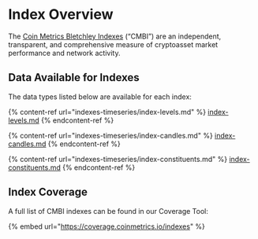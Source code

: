 # Index Overview

The [Coin Metrics Bletchley Indexes](https://coinmetrics.io/cm-indexes/) (“CMBI”) are an independent, transparent, and comprehensive measure of cryptoasset market performance and network activity.

## Data Available for Indexes

The data types listed below are available for each index:

{% content-ref url="indexes-timeseries/index-levels.md" %}
[index-levels.md](indexes-timeseries/index-levels.md)
{% endcontent-ref %}

{% content-ref url="indexes-timeseries/index-candles.md" %}
[index-candles.md](indexes-timeseries/index-candles.md)
{% endcontent-ref %}

{% content-ref url="indexes-timeseries/index-constituents.md" %}
[index-constituents.md](indexes-timeseries/index-constituents.md)
{% endcontent-ref %}

## **Index Coverage**

A full list of CMBI indexes can be found in our Coverage Tool:

{% embed url="https://coverage.coinmetrics.io/indexes" %}
